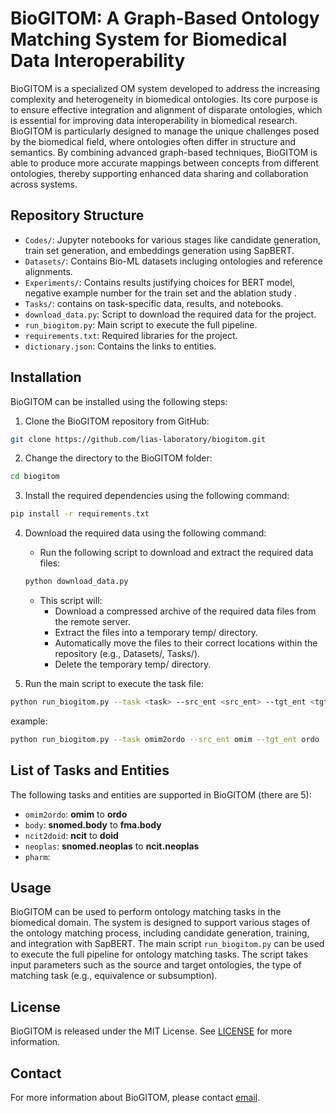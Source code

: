 # BioGITOM: A Graph-Based Ontology Matching System for Biomedical Data Interoperability



BioGITOM is a specialized OM system developed to address the increasing complexity and heterogeneity in biomedical ontologies. Its core purpose is to ensure effective integration and alignment of disparate ontologies, which is essential for improving data interoperability in biomedical research. BioGITOM is particularly designed to manage the unique challenges posed by the biomedical field, where ontologies often differ in structure and semantics. By combining advanced graph-based techniques, BioGITOM is able to produce more accurate mappings between concepts from different ontologies, thereby supporting enhanced data sharing and collaboration across systems.

## Repository Structure

- `Codes/`: Jupyter notebooks for various stages like candidate generation, train set generation, and embeddings generation using SapBERT.
- `Datasets/`: Contains Bio-ML datasets incluging ontologies and reference alignments.
- `Experiments/`: Contains results justifying choices for BERT model, negative example number for the train set and the ablation study .
- `Tasks/`: contains on task-specific data, results, and notebooks.
- `download_data.py`: Script to download the required data for the project.
- `run_biogitom.py`: Main script to execute the full pipeline.
- `requirements.txt`: Required libraries for the project.
- `dictionary.json`: Contains the links to entities.


## Installation

BioGITOM can be installed using the following steps:

1. Clone the BioGITOM repository from GitHub:

```bash
git clone https://github.com/lias-laboratory/biogitom.git
```

2. Change the directory to the BioGITOM folder:

```bash
cd biogitom
```

3. Install the required dependencies using the following command:

```bash
pip install -r requirements.txt
```

4. Download the required data using the following command:

    - Run the following script to download and extract the required data files:

    ```bash
    python download_data.py
    ```
    - This script will:
        - Download a compressed archive of the required data files from the remote server.
        - Extract the files into a temporary temp/ directory.
        - Automatically move the files to their correct locations within the repository (e.g., Datasets/, Tasks/).
        - Delete the temporary temp/ directory.
5. Run the main script to execute the task file:

```bash
python run_biogitom.py --task <task> --src_ent <src_ent> --tgt_ent <tgt_ent>
```

example:

```bash
python run_biogitom.py --task omim2ordo --src_ent omim --tgt_ent ordo
```

## List of Tasks and Entities

The following tasks and entities are supported in BioGITOM (there are 5):

- `omim2ordo`: **omim** to **ordo**
- `body`: **snomed.body** to **fma.body**
- `ncit2doid`: **ncit** to **doid**
- `neoplas`: **snomed.neoplas** to **ncit.neoplas**
- `pharm`: 

## Usage

BioGITOM can be used to perform ontology matching tasks in the biomedical domain. The system is designed to support various stages of the ontology matching process, including candidate generation, training, and integration with SapBERT. The main script `run_biogitom.py` can be used to execute the full pipeline for ontology matching tasks. The script takes input parameters such as the source and target ontologies, the type of matching task (e.g., equivalence or subsumption).

## License

BioGITOM is released under the MIT License. See [LICENSE](LICENSE) for more information.

## Contact

For more information about BioGITOM, please contact [email](email).
